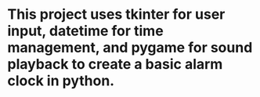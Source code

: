 # This project uses tkinter for user input, datetime for time management, and pygame for sound playback to create a basic alarm clock in python. 
